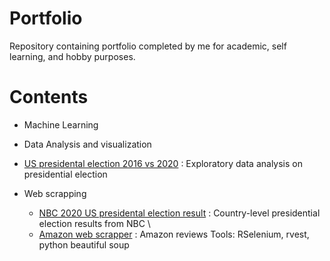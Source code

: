 # Portfolio
Repository containing portfolio completed by me for academic, self learning, and hobby purposes. 
# Contents
* Machine Learning 

* Data Analysis and visualization
 * [US presidental election 2016 vs 2020](https://rpubs.com/ckltse/810034) : Exploratory data analysis on presidential election 

* Web scrapping 
  * [NBC 2020 US presidental election result](https://github.com/charlottetse33/portfolio/blob/main/NBC%20US%20election/web%20scrapping.R) : Country-level presidential election results from NBC \
  * [Amazon web scrapper](https://github.com/charlottetse33/portfolio/blob/main/Amazon%20web%20scrapping/Web_scrapper%20-%20Amazon%20reviews.py) : Amazon reviews
Tools: RSelenium, rvest, python beautiful soup



